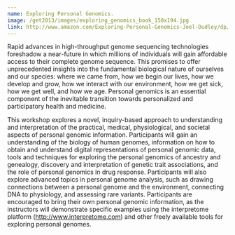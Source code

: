 ```yaml
---
name: Exploring Personal Genomics.
image: /get2013/images/exploring_genomics_book_150x194.jpg
link: http://www.amazon.com/Exploring-Personal-Genomics-Joel-Dudley/dp/0199644497
---
```


Rapid advances in high-throughput genome sequencing technologies foreshadow a near-future in which millions of individuals will gain affordable access to their complete genome sequence. This promises to offer unprecedented insights into the fundamental biological nature of ourselves and our species: where we came from, how we begin our lives, how we develop and grow, how we interact with our environment, how we get sick, how we get well, and how we age. Personal genomics is an essential component of the inevitable transition towards personalized and participatory health and medicine.

This workshop explores a novel, inquiry-based approach to understanding and interpretation of the practical, medical, physiological, and societal aspects of personal genomic information. Participants will gain an understanding of the biology of human genomes, information on how to obtain and understand digital representations of personal genomic data, tools and techniques for exploring the personal genomics of ancestry and genealogy, discovery and interpretation of genetic trait associations, and the role of personal genomics in drug response. Participants will also explore advanced topics in personal genome analysis, such as drawing connections between a personal genome and the environment, connecting DNA to physiology, and assessing rare variants. Participants are encouraged to bring their own personal genomic information, as the instructors will demonstrate specific examples using the interpretome platform (http://www.interpretome.com) and other freely available tools for exploring personal genomes.
